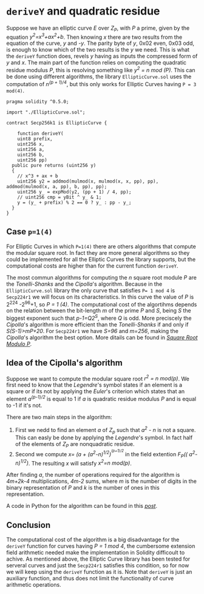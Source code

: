 # `deriveY` and quadratic residue

Suppose we have an elliptic curve *E* over *Z<sub>P</sub>*, with *P* a prime, given by the equation *y<sup>2</sup>=x<sup>3</sup>+ax<sup>2</sup>+b*. Then knowing *x* there are two results from the equation of the curve, *y* and *-y*. The parity byte of *y*, 0x02 even, 0x03 odd, is enough to know which of the two results is the *y* we need. This is what the `deriveY` function does, revels *y* having as inputs the compressed form of *y* and *x*. 
The main part of the function relies on computing the quadratic residue modulus *P*, this is resolving something like *y<sup>2</sup> = n mod (P)*. This can be done using different algorithms, the library `EllipticCurve.sol` uses the computation of *n<sup>(p + 1)/4</sup>*, but this only works for Elliptic Curves having  `P = 3 mod(4)`.

```solidity
pragma solidity ^0.5.0;

import "./EllipticCurve.sol";

contract Secp256k1 is EllipticCurve {

    function deriveY(
    uint8 prefix,
    uint256 x,
    uint256 a,
    uint256 b,
    uint256 pp)
  public pure returns (uint256 y)
  {
    // x^3 + ax + b
    uint256 y2 = addmod(mulmod(x, mulmod(x, x, pp), pp), addmod(mulmod(x, a, pp), b, pp), pp);
    uint256 y_ = expMod(y2, (pp + 1) / 4, pp);
    // uint256 cmp = yBit ^ y_ & 1;
    y = (y_ + prefix) % 2 == 0 ? y_ : pp - y_;
  }
}
```

## Case `p=1(4)`

For Elliptic Curves in which `P=1(4)` there are others algorithms that compute the modular square root. In fact they are more general algorithms so they could be implemented for all the Elliptic Curves the library supports, but the computational costs are higher than for the current function `deriveY`.

The most commun algorithms for computing the *n* square root module *P*  are the *Tonelli-Shanks* and the *Cipolla*'s algorithm. Because in the `EllipticCurve.sol` library the only curve that satisfies `P= 1 mod 4` is `Secp224r1` we will focus on its characteristics. In this curve the value of *P* is 2<sup>224</sup> -2<sup>96</sup>+1, so *P = 1 (4)*.
The computational cost of the algortihms depends on the relation between the bit-length *m* of the prime *P* and *S*, being *S* the biggest exponent such that *p-1=Q2<sup>S</sup>*, where *Q* is odd. More preciscely the *Cipolla*'s algorithm is more efficient than the *Tonelli-Shanks* if and only if *S(S-1)>mP+20*. 
For `Secp224r1` we have *S=96* and *m=256*, making the *Cipolla*'s algorithm the best option. More ditails can be found in [*Square Root Modulo P*][link-post2].

## Idea of the Cipolla's algorithm

Suppose we want to compute the modular square root *r<sup>2</sup> = n mod(p)*. We first need to know that the *Legendre*'s symbol states if an element is a square or if its not by applying the *Euler*'s criterion which states that an element *a<sup>(p-1)/2* is equal to 1 if *a* is quadratic residue modulus *P* and is equal to -1 if it's not.

There are two main steps in the algorithm:

1) First we nedd to find an element *a* of *Z<sub>p</sub>* such that *a<sup>2</sup> - n* is not a square. This can easly be done by applying the *Legendre*'s symbol. In fact half of the elements of *Z<sub>P</sub>* are nonquadratic residue.
2) Second we compute *x= (a + (a<sup>2</sup>-n)<sup>1/2</sup>)<sup><sup>(p+1)/2</sup></sup>*  in the field extention *F<sub>P</sub>(( a<sup>2</sup>-n)<sup>1/2</sup>)*. The resulting *x* will satisfy *x<sup>2</sup>=n mod(p)*.

After finding *a*, the number of operations required for the algorithm is *4m+2k-4* multiplications,  *4m-2* sums, where *m* is the number of digits in the binary representation of *P* and *k* is the number of ones in this representation.

A code in Python for the algorithm can be found in this [*post*][link-post].

## Conclusion

The computational cost of the algorithm is a big disadvantage for the `deriveY` function for curves having *P = 1 mod 4*, the cumbersome extension field arithmetic needed make the implementation in Solidity difficoult to achive.
As mentioned above, the Elliptic Curve library has been tested for serveral curves and just the `Secp224r1` satisfies this condition, so for now we will keep using the `deriveY` function as it is. Note that `deriveY` is just an auxiliary function, and thus does not limit the functionality of curve arithmetic operations.


[link-post]: https://rosettacode.org/wiki/Cipolla%27s_algorithm
[link-post2]:http://www.cmat.edu.uy/~tornaria/pub/Tornaria-2002.pdf